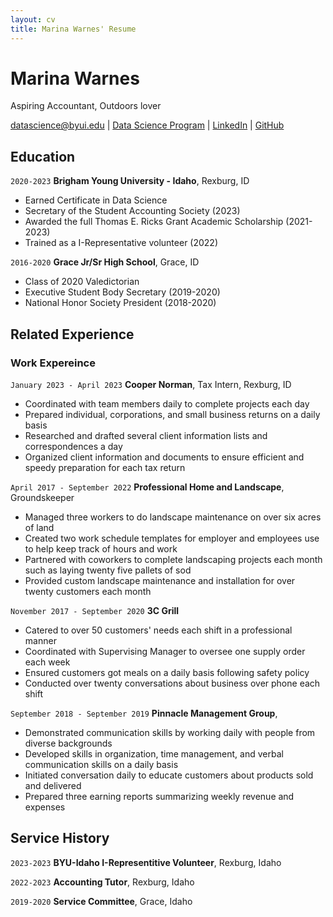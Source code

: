 ```yaml
---
layout: cv
title: Marina Warnes' Resume
---
```

# Marina Warnes
Aspiring Accountant, Outdoors lover

<div id="webaddress">
<a href="datascience@byui.edu">datascience@byui.edu</a>
| <a href="https://byuidatascience.github.io/development.html">Data Science Program</a>
| <a href="https://www.linkedin.com/in/marina-warnes-574168221/">LinkedIn</a>
| <a href="https://github.com/byuids-resumes">GitHub</a>
</div>

<!-- https://www.monique.tech/the-art-of-markdown -->

## Education

`2020-2023`
__Brigham Young University - Idaho__, Rexburg, ID

- Earned Certificate in Data Science
- Secretary of the Student Accounting Society (2023)
- Awarded the full Thomas E. Ricks Grant Academic Scholarship (2021-2023)
- Trained as a I-Representative volunteer (2022)

`2016-2020`
__Grace Jr/Sr High School__, Grace, ID

- Class of 2020 Valedictorian
- Executive Student Body Secretary (2019-2020)
- National Honor Society President (2018-2020)


## Related Experience

### Work Expereince

`January 2023 - April 2023`
__Cooper Norman__, Tax Intern, Rexburg, ID

- Coordinated with team members daily to complete projects each day
- Prepared individual, corporations, and small business returns on a daily basis
- Researched and drafted several client information lists and correspondences a day
- Organized client information and documents to ensure efficient and speedy preparation for each tax return

`April 2017 - September 2022`
__Professional Home and Landscape__, Groundskeeper

- Managed three workers to do landscape maintenance on over six acres of land
- Created two work schedule templates for employer and employees use to help keep track of hours and work
- Partnered with coworkers to complete landscaping projects each month such as laying twenty five pallets of sod
- Provided custom landscape maintenance and installation for over twenty customers each month

`November 2017 - September 2020`
__3C Grill__

- Catered to over 50 customers' needs each shift in a professional manner
- Coordinated with Supervising Manager to oversee one supply order each week
- Ensured customers got meals on a daily basis following safety policy
- Conducted over twenty conversations about business over phone each shift

`September 2018 - September 2019`
__Pinnacle Management Group__, 

- Demonstrated communication skills by working daily with people from diverse backgrounds
- Developed skills in organization, time management, and verbal communication skills on a daily basis
- Initiated conversation daily to educate customers about products sold and delivered
- Prepared three earning reports summarizing weekly revenue and expenses


## Service History

`2023-2023`
__BYU-Idaho I-Representitive Volunteer__, Rexburg, Idaho

`2022-2023`
__Accounting Tutor__, Rexburg, Idaho


`2019-2020`
__Service Committee__, Grace, Idaho



<!-- ### Footer

Last updated: July 7 2023 -->


